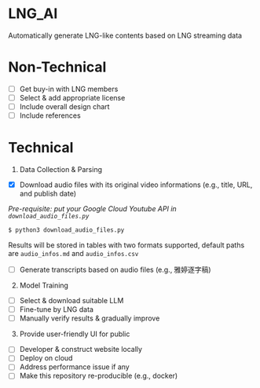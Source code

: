 # LNG_AI
Automatically generate LNG-like contents based on LNG streaming data

# Non-Technical
- [ ] Get buy-in with LNG members
- [ ] Select & add appropriate license
- [ ] Include overall design chart
- [ ] Include references

# Technical 

1. Data Collection & Parsing 
- [x] Download audio files with its original video informations (e.g., title, URL, and publish date)

*Pre-requisite: put your Google Cloud Youtube API in `download_audio_files.py`*
```bash
$ python3 download_audio_files.py 
```
Results will be stored in tables with two formats supported, default paths are `audio_infos.md` and `audio_infos.csv`

- [ ] Generate transcripts based on audio files (e.g., 雅婷逐字稿)

2. Model Training
- [ ] Select & download suitable LLM
- [ ] Fine-tune by LNG data
- [ ] Manually verify results & gradually improve

3. Provide user-friendly UI for public
- [ ] Developer & construct website locally
- [ ] Deploy on cloud
- [ ] Address performance issue if any 
- [ ] Make this repository re-producible (e.g., docker)